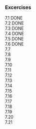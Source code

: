 ### Excercises
7.1 DONE  
7.2 DONE  
7.3 DONE  
7.4 DONE  
7.5 DONE  
7.6 DONE  
7.7  
7.8  
7.9  
7.10  
7.11  
7.12  
7.13  
7.14  
7.15  
7.16  
7.17  
7.18  
7.19  
7.20  
7.21  

